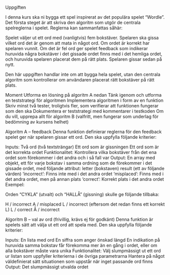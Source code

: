 Uppgiften

I denna kurs ska ni bygga ett spel inspirerat av det populära spelet “Wordle”. Det första steget är att skriva den algoritm som utgör de centrala spelreglerna i spelet. Reglerna kan sammanfattas såhär:

Spelet väljer ut ett ord med (vanligtvis) fem bokstäver. Spelaren ska gissa vilket ord det är genom att mata in något ord. Om ordet är korrekt har spelaren vunnit. Om det är fel ord ger spelet feedback som indikerar huruvida några bokstäver i det gissade ordet finns med i det hemliga ordet, och huruvida spelaren placerat dem på rätt plats. Spelaren gissar sedan på nytt.

Den här uppgiften handlar inte om att bygga hela spelet, utan den centrala algoritm som kontrollerar om användaren placerat rätt bokstäver på rätt plats.

Moment
Utforma en lösning på algoritm A nedan
Tänk igenom och utforma en teststrategi för algoritmen
Implementera algoritmen i form av en funktion
Skriv minst två tester, troligtvis fler, som verifierar att funktionen fungerar som den ska
Dokumentera er teststrategi med kommentarer i testkoden
Om du vill, upprepa allt för algoritm B (valfritt, men fungerar som underlag för bedömning av kursens helhet)

Algoritm A – feedback
Denna funktion definierar reglerna för den feedback spelet ger när spelaren gissar ett ord. Den ska uppfylla följande kriterier:

Inputs: Två ord (två textsträngar)
Ett ord som är gissningen
Ett ord som är det korrekta ordet
Funktionalitet: Kontrollera vilka bokstäver från det ena ordet som förekommer i det andra och i så fall var
Output: En array med objekt, ett för varje bokstav i samma ordning som de förekommer i det gissade ordet, med följande attribut:
letter (bokstaven)
result (ett av följande värden)
‘incorrect’: Finns inte med i det andra ordet
‘misplaced’: Finns med i det andra ordet, men på annan plats
‘correct’: Korrekt plats i det andra ordet 
Exempel:

Orden “CYKLA” (utvalt) och “HALLÅ” (gissning) skulle ge följande tillbaka:

H / incorrect
A / misplaced
L / incorrect (eftersom det redan finns ett korrekt L)
L / correct
Å / incorrect

Algoritm B – val av ord (frivillig, krävs ej för godkänt)
Denna funktion är spelets sätt att välja ut ett ord att spela med. Den ska uppfylla följande kriterier:

Inputs:
En lista med ord
En siffra som anger önskad längd
En indikation på huruvida samma bokstav får förekomma mer än en gång i ordet, eller om alla bokstäver måste vara unika
Funktionalitet:
Välj slumpmässigt ut ett ord ur listan som uppfyller kriterierna i de övriga parametrarna
Hantera på något väldefinierat sätt situationen som uppstår när inget passande ord finns
Output: Det slumpmässigt utvalda ordet
